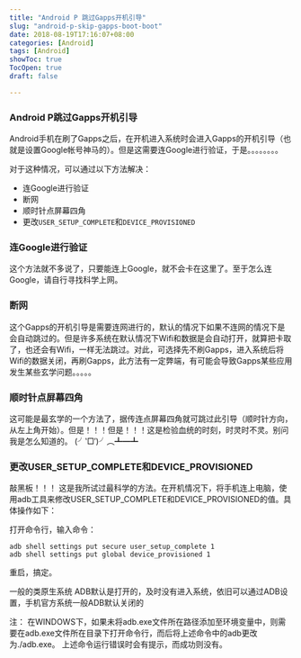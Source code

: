 ```yaml
---
title: "Android P 跳过Gapps开机引导"
slug: "android-p-skip-gapps-boot-boot"
date: 2018-08-19T17:16:07+08:00
categories: [Android]
tags: [Android]
showToc: true
TocOpen: true
draft: false

---
```

                
### Android P跳过Gapps开机引导

Android手机在刷了Gapps之后，在开机进入系统时会进入Gapps的开机引导（也就是设置Google帐号神马的）。但是这需要连Google进行验证，于是。。。。。。。。

对于这种情况，可以通过以下方法解决：

- 连Google进行验证
- 断网
- 顺时针点屏幕四角
- 更改`USER_SETUP_COMPLETE`和`DEVICE_PROVISIONED`

### 连Google进行验证
这个方法就不多说了，只要能连上Google，就不会卡在这里了。至于怎么连Google，请自行寻找科学上网。

### 断网
这个Gapps的开机引导是需要连网进行的，默认的情况下如果不连网的情况下是会自动跳过的。但是许多系统在默认情况下Wifi和数据是会自动打开，就算把卡取了，也还会有Wifi，一样无法跳过。对此，可选择先不刷Gapps，进入系统后将Wifi的数据关闭，再刷Gapps，此方法有一定弊端，有可能会导致Gapps某些应用发生某些玄学问题。。。。。

### 顺时针点屏幕四角
这可能是最玄学的一个方法了，据传连点屏幕四角就可跳过此引导（顺时针方向，从左上角开始）。但是！！！但是！！！这是检验血统的时刻，时灵时不灵。别问我是怎么知道的。 (╯‵□′)╯︵┻━┻

### 更改USER_SETUP_COMPLETE和DEVICE_PROVISIONED
敲黑板！！！ 这是我所试过最科学的方法。在开机情况下，将手机连上电脑，使用adb工具来修改USER_SETUP_COMPLETE和DEVICE_PROVISIONED的值。具体操作如下：

打开命令行，输入命令：
```shell
adb shell settings put secure user_setup_complete 1
adb shell settings put global device_provisioned 1
```
重启，搞定。

一般的类原生系统 ADB默认是打开的，及时没有进入系统，依旧可以通过ADB设置，手机官方系统一般ADB默认关闭的

注：
在WINDOWS下，如果未将adb.exe文件所在路径添加至环境变量中，则需要在adb.exe文件所在目录下打开命令行，而后将上述命令中的adb更改为./adb.exe。
上述命令运行错误时会有提示，而成功则没有。
